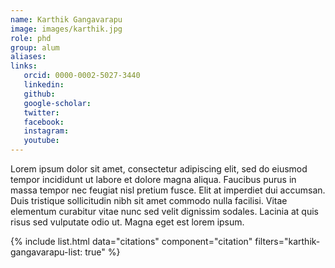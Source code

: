 ```yaml
---
name: Karthik Gangavarapu
image: images/karthik.jpg
role: phd
group: alum
aliases:
links:
   orcid: 0000-0002-5027-3440
   linkedin: 
   github:
   google-scholar:
   twitter:
   facebook:
   instagram: 
   youtube:
---
```


Lorem ipsum dolor sit amet, consectetur adipiscing elit, sed do eiusmod tempor incididunt ut labore et dolore magna aliqua.
Faucibus purus in massa tempor nec feugiat nisl pretium fusce.
Elit at imperdiet dui accumsan.
Duis tristique sollicitudin nibh sit amet commodo nulla facilisi.
Vitae elementum curabitur vitae nunc sed velit dignissim sodales.
Lacinia at quis risus sed vulputate odio ut.
Magna eget est lorem ipsum.

{% include list.html data="citations" component="citation" filters="karthik-gangavarapu-list: true" %}
